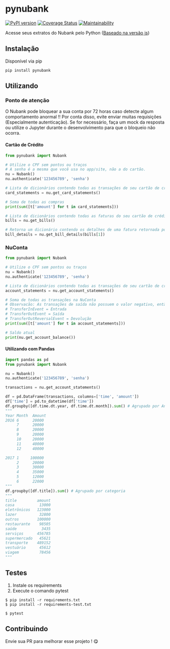 # pynubank
[![PyPI version](https://badge.fury.io/py/pynubank.svg)](https://badge.fury.io/py/pynubank)
[![Coverage Status](https://coveralls.io/repos/github/andreroggeri/pynubank/badge.svg?branch=master)](https://coveralls.io/github/andreroggeri/pynubank?branch=master)
[![Maintainability](https://api.codeclimate.com/v1/badges/e550387e85d315a212af/maintainability)](https://codeclimate.com/github/andreroggeri/pynubank/maintainability)

Acesse seus extratos do Nubank pelo Python ([Baseado na versão js](https://github.com/Astrocoders/nubank-api))

## Instalação
Disponível via pip

`pip install pynubank`

## Utilizando

### Ponto de atenção
O Nubank pode bloquear a sua conta por 72 horas caso detecte algum comportamento anormal !!
Por conta disso, evite enviar muitas requisições (Especialmente autenticação). Se for necessário, faça um mock da resposta ou utilize o Jupyter durante o desenvolvimento para que o bloqueio não ocorra.

#### Cartão de Crédito
```python
from pynubank import Nubank

# Utilize o CPF sem pontos ou traços
# A senha é a mesma que você usa no app/site, não a do cartão.
nu = Nubank()
nu.authenticate('123456789', 'senha')

# Lista de dicionários contendo todas as transações de seu cartão de crédito
card_statements = nu.get_card_statements()

# Soma de todas as compras
print(sum([t['amount'] for t in card_statements]))

# Lista de dicionários contendo todas as faturas do seu cartão de crédito
bills = nu.get_bills()

# Retorna um dicionário contendo os detalhes de uma fatura retornada por get_bills()
bill_details = nu.get_bill_details(bills[1])
```

### NuConta
```python
from pynubank import Nubank

# Utilize o CPF sem pontos ou traços
nu = Nubank()
nu.authenticate('123456789', 'senha')

# Lista de dicionários contendo todas as transações de seu cartão de crédito
account_statements = nu.get_account_statements()

# Soma de todas as transações na NuConta
# Observacão: As transações de saída não possuem o valor negativo, então deve-se olhar a propriedade "__typename".
# TransferInEvent = Entrada
# TransferOutEvent = Saída
# TransferOutReversalEvent = Devolução
print(sum([t['amount'] for t in account_statements]))

# Saldo atual
print(nu.get_account_balance())
```


#### Utilizando com Pandas
```python
import pandas as pd
from pynubank import Nubank

nu = Nubank()
nu.authenticate('123456789', 'senha')

transactions = nu.get_account_statements()

df = pd.DataFrame(transactions, columns=['time', 'amount'])
df['time'] = pd.to_datetime(df['time'])
df.groupby([df.time.dt.year, df.time.dt.month]).sum() # Agrupado por Ano/Mês
"""
Year Month  Amount
2016 6      20000
     7      20000
     8      20000
     9      20000
     10     20000
     11     40000
     12     40000

2017 1     100000
     2      20000
     3      30000
     4      35000
     5      12000
     6      22000
"""
df.groupby([df.title]).sum() # Agrupado por categoria
"""
title         amount
casa           13000
eletrônicos   123000
lazer          32800
outros        100000
restaurante    98505
saúde           3435
serviços      456785
supermercado   45621
transporte    489152
vestuário      45612
viagem         78456
"""
```

## Testes
1. Instale os requirements
1. Execute o comando pytest

```
$ pip install -r requirements.txt
$ pip install -r requirements-test.txt

$ pytest
```


## Contribuindo

Envie sua PR para melhorar esse projeto ! 😋
